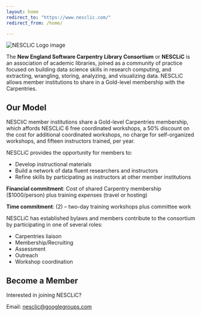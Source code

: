 ```yaml
---
layout: home
redirect_to: "https://www.nesclic.com/"
redirect_from: /home/

---
```

<img src="/images/NESCLiC-Logo-5-hero.png" alt="NESCLiC Logo image">

The **New England Software Carpentry Library Consortium** or **NESCLiC** is an association of academic libraries, joined as a community of practice focused on building data science skills in research computing, and extracting, wrangling, storing, analyzing, and visualizing data. NESCLiC allows member institutions to share in a Gold-level membership with the Carpentries. 


## Our Model
NESCliC member institutions share a Gold-level Carpentries membership, which affords NESCLiC 6 free coordinated workshops, a 50% discount on the cost for additional coordinated workshops, no charge for self-organized workshops, and fifteen instructors trained, per year. 

NESCLiC provides the opportunity for members to:

* Develop instructional materials
* Build a network of data fluent researchers and instructors 
* Refine skills by participating as instructors at other member institutions

**Financial commitment**: Cost of shared Carpentry membership ($1000/person) plus training expenses (travel or hosting)

**Time commitment**: (2) – two-day training workshops plus committee work

NESCLiC has established bylaws and members contribute to the consortium by participating in one of several roles:
* Carpentries liaison
* Membership/Recruiting
* Assessment
* Outreach
* Workshop coordination 


## Become a Member

Interested in joining NESCLiC?

Email: nesclic@googlegroups.com

